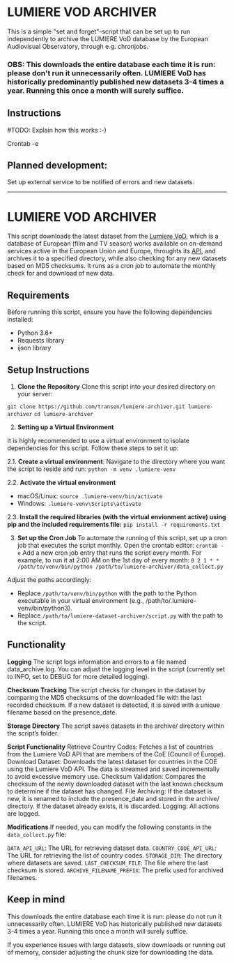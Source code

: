 # LUMIERE VOD ARCHIVER

This is a simple "set and forget"-script that can be set up to run independently to archive the LUMIERE VoD database by the European Audiovisual Observatory, through e.g. chronjobs.


### OBS: This downloads the entire database each time it is run: please don't run it unnecessarily often. LUMIERE VoD has historically predominantly published new datasets 3-4 times a year. Running this once a month will surely suffice.


## Instructions
#TODO: Explain how this works :-) 



Crontab -e

## Planned development: 
Set up external service to be notified of errors and new datasets.


***

# LUMIERE VOD ARCHIVER

This script downloads the latest dataset from the [Lumiere VoD](https://lumierevod.obs.coe.int), which is a database of European (film and TV season) works available on on-demand services active in the European Union and Europe, throughts its [API](https://lumierevod.obs.coe.int/schema/redoc), and archives it to a specified directory, while also checking for any new datasets based on MD5 checksums. It runs as a cron job to automate the monthly check for and download of new data.

## Requirements

Before running this script, ensure you have the following dependencies installed:

- Python 3.6+
- Requests library
- ijson library


## Setup Instructions

1. **Clone the Repository**
Clone this script into your desired directory on your server:

```git clone https://github.com/transen/lumiere-archiver.git lumiere-archiver```
```cd lumiere-archiver```

2. **Setting up a Virtual Environment**

It is highly recommended to use a virtual environment to isolate dependencies for this script. Follow these steps to set it up:

2.1. **Create a virtual environment**:
   Navigate to the directory where you want the script to reside and run:
   ```python -m venv .lumiere-venv```

2.2. **Activate the virtual environment**
- macOS/Linux:
```source .lumiere-venv/bin/activate```
- Windows:
```.lumiere-venv\Scripts\activate```

2.3. **Install the required libraries (with the virtual envionment active) using pip and the included requirements file:**
```pip install -r requirements.txt```


3. **Set up the Cron Job**
To automate the running of this script, set up a cron job that executes the script monthly.
Open the crontab editor:
`crontab -e`
Add a new cron job entry that runs the script every month. For example, to run it at 2:00 AM on the 1st day of every month:
`0 2 1 * * /path/to/venv/bin/python /path/to/lumiere-archiver/data_collect.py`

Adjust the paths accordingly:

- Replace `/path/to/venv/bin/python` with the path to the Python executable in your virtual environment (e.g., /path/to/.lumiere-venv/bin/python3).
- Replace `/path/to/lumiere-dataset-archiver/script.py` with the path to the script.

## Functionality
**Logging**
The script logs information and errors to a file named data_archive.log. You can adjust the logging level in the script (currently set to INFO, set to DEBUG for more detailed logging).

**Checksum Tracking**
The script checks for changes in the dataset by comparing the MD5 checksums of the downloaded file with the last recorded checksum. If a new dataset is detected, it is saved with a unique filename based on the presence_date.

**Storage Directory** 
The script saves datasets in the archive/ directory within the script’s folder.

**Script Functionality**
Retrieve Country Codes: Fetches a list of countries from the Lumiere VoD API that are members of the CoE (Council of Europe).
Download Dataset: Downloads the latest dataset for countries in the COE using the Lumiere VoD API. The data is streamed and saved incrementally to avoid excessive memory use.
Checksum Validation: Compares the checksum of the newly downloaded dataset with the last known checksum to determine if the dataset has changed.
File Archiving: If the dataset is new, it is renamed to include the presence_date and stored in the archive/ directory. If the dataset already exists, it is discarded.
Logging: All actions are logged.

**Modifications**
If needed, you can modify the following constants in the `data_collect.py` file:

`DATA_API_URL`: The URL for retrieving dataset data.
`COUNTRY_CODE_API_URL`: The URL for retrieving the list of country codes.
`STORAGE_DIR`: The directory where datasets are saved.
`LAST_CHECKSUM_FILE`: The file where the last checksum is stored.
`ARCHIVE_FILENAME_PREFIX`: The prefix used for archived filenames.


## Keep in mind
This downloads the entire database each time it is run: please do not run it unnecessarily often. LUMIERE VoD has historically published new datasets 3-4 times a year. Running this once a month will surely suffice.

If you experience issues with large datasets, slow downloads or running out of memory, consider adjusting the chunk size for downloading the data. 


